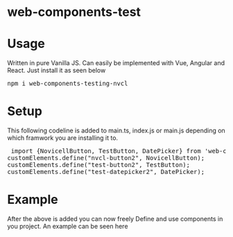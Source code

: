 # web-components-test
<h1> Usage </h1>
<p>Written in pure Vanilla JS. Can easily be implemented with Vue, Angular and React. Just install it as seen below</p>
<pre>npm i web-components-testing-nvcl</pre>

<h1> Setup </h1>
<p>This following codeline is added to main.ts, index.js or main.js depending on which framwork you are installing it to. </p>
<pre> import {NovicellButton, TestButton, DatePicker} from 'web-components-testing-nvcl';
customElements.define("nvcl-button2", NovicellButton);
customElements.define("test-button2", TestButton);
customElements.define("test-datepicker2", DatePicker);
</pre>

<h1> Example</h1>
<p> After the above is added you can now freely Define and use components in you project. An example can be seen here</p>
<pre>

<nvcl-button2 name="what"></nvcl-button2>
       <test-button2 link="https://www.webcomponents.org/introduction"></test-button2>
      <test-datepicker2> </test-datepicker2>
</pre>

